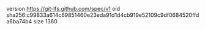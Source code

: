 version https://git-lfs.github.com/spec/v1
oid sha256:c99833a614c69851460e23eda91d1d4cb919e52109c9df0684520ffda6ba74b4
size 1360
